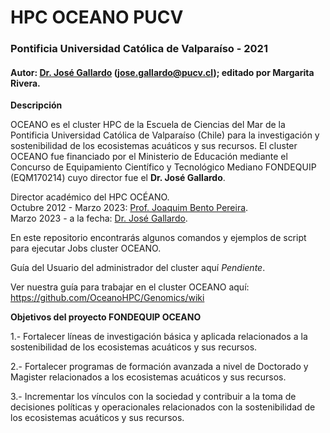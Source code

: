 # HPC OCEANO PUCV
### Pontificia Universidad Católica de Valparaíso - 2021
#### Autor: [Dr. José Gallardo](https://github.com/DrJoseGallardo) (jose.gallardo@pucv.cl); editado por Margarita Rivera.

**Descripción**

OCEANO es el cluster HPC de la Escuela de Ciencias del Mar de la Pontificia Universidad Católica de Valparaíso (Chile) para la investigación y sostenibilidad de los ecosistemas acuáticos y sus recursos. El cluster OCEANO fue financiado por el Ministerio de Educación mediante el Concurso de Equipamiento Científico y Tecnológico Mediano FONDEQUIP (EQM170214) cuyo director fue el **Dr. José Gallardo**. 

Director académico del HPC OCÉANO.  
Octubre 2012 - Marzo 2023: [Prof. Joaquim Bento Pereira](https://github.com/jpbento).  
Marzo 2023 - a la fecha: [Dr. José Gallardo](https://genomics.pucv.cl).  

En este repositorio encontrarás algunos comandos y ejemplos de script para ejecutar Jobs cluster OCEANO.

Guía del Usuario del administrador del cluster aquí *Pendiente*.

Ver nuestra guía para trabajar en el cluster OCEANO aquí: https://github.com/OceanoHPC/Genomics/wiki


**Objetivos del proyecto FONDEQUIP OCEANO**  

1.- Fortalecer líneas de investigación básica y aplicada relacionados a la sostenibilidad de los ecosistemas acuáticos y sus recursos.

2.- Fortalecer programas de formación avanzada a nivel de Doctorado y Magister relacionados a los ecosistemas acuáticos y sus recursos.

3.- Incrementar los vínculos con la sociedad y contribuir a la toma de decisiones políticas y operacionales relacionados con la sostenibilidad de los ecosistemas acuáticos y sus recursos.



